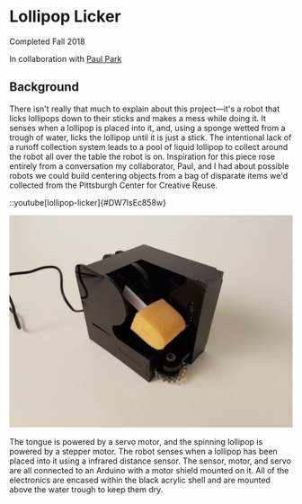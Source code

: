 # Lollipop Licker

Completed Fall 2018

In collaboration with [Paul Park](https://paukparl.com/)

## Background

There isn't really that much to explain about this project—it's a robot that licks lollipops down to their sticks and makes a mess while doing it. It senses when a lollipop is placed into it, and, using a sponge wetted from a trough of water, licks the lollipop until it is just a stick. The intentional lack of a runoff collection system leads to a pool of liquid lollipop to collect around the robot all over the table the robot is on. Inspiration for this piece rose entirely from a conversation my collaborator, Paul, and I had about possible robots we could build centering objects from a bag of disparate items we'd collected from the Pittsburgh Center for Creative Reuse.

::youtube[lollipop-licker]{#DW7IsEc858w}

![Photograph of the robot without a lollipop](/content/lollipop-licker/images/lick.jpg "Photograph of the robot without a lollipop")

The tongue is powered by a servo motor, and the spinning lollipop is powered by a stepper motor. The robot senses when a lollipop has been placed into it using a infrared distance sensor. The sensor, motor, and servo are all connected to an Arduino with a motor shield mounted on it. All of the electronics are encased within the black acrylic shell and are mounted above the water trough to keep them dry.